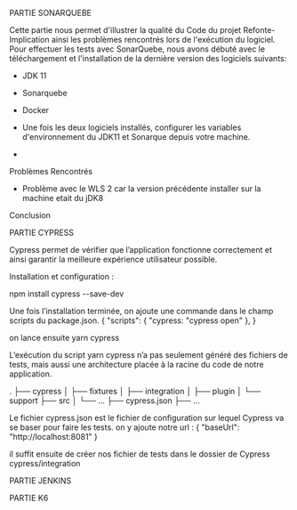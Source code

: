 PARTIE SONARQUEBE

Cette partie nous permet d'illustrer la qualité du Code du projet Refonte-Implication ainsi les problèmes rencontrés lors de l'exécution du logiciel.
Pour effectuer les tests avec SonarQuebe, nous avons débuté avec le téléchargement et l'installation de la dernière version des logiciels suivants:
- JDK 11
- Sonarquebe
- Docker

- Une fois les deux logiciels installés, configurer les variables d'environnement du JDK11 et Sonarque depuis votre machine.
- 

Problèmes Rencontrés
- Problème avec le WLS 2 car la version précédente installer sur la machine etait du jDK8

Conclusion

PARTIE CYPRESS

Cypress permet de vérifier que l’application fonctionne correctement et ainsi garantir la meilleure expérience utilisateur possible.

Installation et configuration :

npm install cypress --save-dev

Une fois l’installation terminée, on ajoute une commande dans le champ scripts du package.json.
{
"scripts": {
"cypress: "cypress open"
},
}

on lance ensuite yarn cypress

L’exécution du script yarn cypress n’a pas seulement généré des fichiers de tests, mais aussi une architecture placée à la racine du code de notre application.

.
├── cypress
│ ├── fixtures
│ ├── integration
│ ├── plugin
│ └── support
├── src
│ └── ...
├── cypress.json
├── ...

Le fichier cypress.json est le fichier de configuration sur lequel Cypress va se baser pour faire les tests.
on y ajoute notre url :
{
"baseUrl": "http://localhost:8081"
}

il suffit ensuite de créer nos fichier de tests dans le dossier de Cypress cypress/integration

PARTIE JENKINS

PARTIE K6
